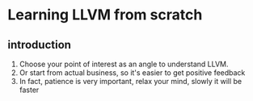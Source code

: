 # Learning LLVM from scratch

## introduction
1. Choose your point of interest as an angle to understand LLVM.
2. Or start from actual business, so it's easier to get positive feedback
3. In fact, patience is very important, relax your mind, slowly it will be faster